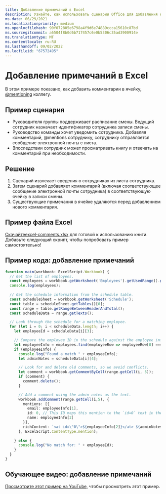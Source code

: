 ```yaml
---
title: Добавление примечаний в Excel
description: Узнайте, как использовать сценарии Office для добавления комментариев на лист.
ms.date: 06/29/2021
ms.localizationpriority: medium
ms.openlocfilehash: 90f072805e6798a4f9d6e74889ccca15610c87bd
ms.sourcegitcommit: a6504f8b0d6b717457c6e0b5306c35ad3900914e
ms.translationtype: MT
ms.contentlocale: ru-RU
ms.lasthandoff: 09/02/2022
ms.locfileid: "67572495"
---
```

# <a name="add-comments-in-excel"></a>Добавление примечаний в Excel

В этом примере показано, как добавить комментарии в ячейку, [@mentioning](https://support.microsoft.com/office/90701709-5dc1-41c7-aa48-b01d4a46e8c7) коллегу.

## <a name="example-scenario"></a>Пример сценария

* Руководителя группы поддерживает расписание смены. Ведущий сотрудник назначает идентификатор сотрудника записи смены.
* Руководство команды хочет уведомить сотрудника. Добавляя комментарий, @mentions сотруднику, сотруднику отправляется сообщение электронной почты с листа.
* Впоследствии сотрудник может просматривать книгу и отвечать на комментарий при необходимости.

## <a name="solution"></a>Решение

1. Сценарий извлекает сведения о сотрудниках из листа сотрудника.
1. Затем сценарий добавляет комментарий (включая соответствующее сообщение электронной почты сотрудника) в соответствующую ячейку в записи смены.
1. Существующие примечания в ячейке удаляются перед добавлением нового комментария.

## <a name="sample-excel-file"></a>Пример файла Excel

[ Скачайтеexcel-comments.xlsx](excel-comments.xlsx) для готовой к использованию книги. Добавьте следующий скрипт, чтобы попробовать пример самостоятельно!

## <a name="sample-code-add-comments"></a>Пример кода: добавление примечаний

```TypeScript
function main(workbook: ExcelScript.Workbook) {
  // Get the list of employees.
  const employees = workbook.getWorksheet('Employees').getUsedRange().getTexts();
  console.log(employees); 
  
  // Get the schedule information from the schedule table.
  const scheduleSheet = workbook.getWorksheet('Schedule');
  const table = scheduleSheet.getTables()[0];
  const range = table.getRangeBetweenHeaderAndTotal();
  const scheduleData = range.getTexts();

  // Look through the schedule for a matching employee.
  for (let i = 0; i < scheduleData.length; i++) {
    let employeeId = scheduleData[i][3];

    // Compare the employee ID in the schedule against the employee information table.
    let employeeInfo = employees.find(employeeRow => employeeRow[0] === employeeId);
    if (employeeInfo) {
      console.log("Found a match " + employeeInfo);
      let adminNotes = scheduleData[i][4];

      // Look for and delete old comments, so we avoid conflicts.
      let comment = workbook.getCommentByCell(range.getCell(i, 5));
      if (comment) {
        comment.delete();
      }

      // Add a comment using the admin notes as the text.
      workbook.addComment(range.getCell(i,5), {
        mentions: [{
          email: employeeInfo[1],
          id: 0, // This ID maps this mention to the `id=0` text in the comment.
          name: employeeInfo[2]
        }],
        richContent: `<at id=\"0\">${employeeInfo[2]}</at> ${adminNotes}`
      }, ExcelScript.ContentType.mention);        
      
    } else {
      console.log("No match for: " + employeeId);
    }
  }
}
```

## <a name="training-video-add-comments"></a>Обучающее видео: добавление примечаний

[Просмотрите этот пример на YouTube](https://youtu.be/CpR78nkaOFw), чтобы просмотреть этот пример.

